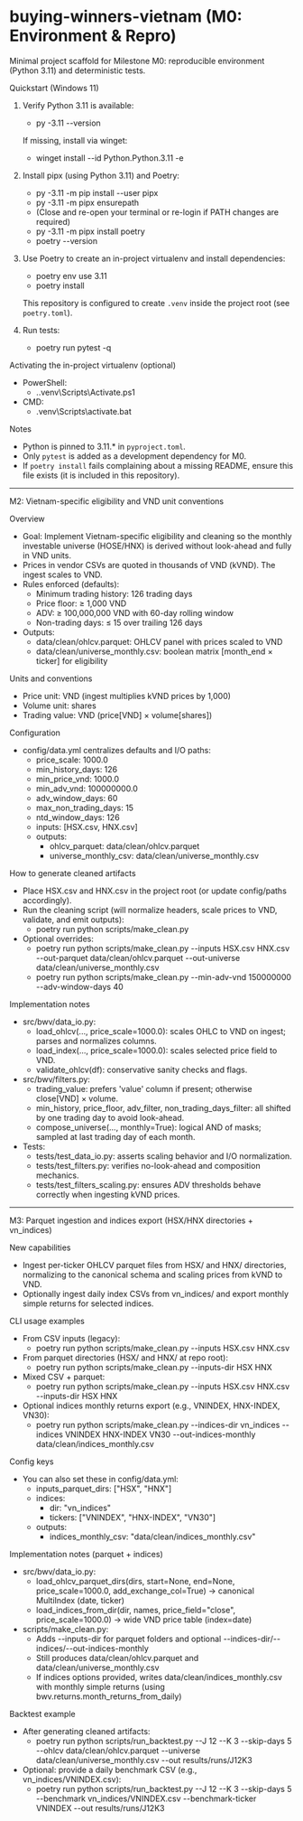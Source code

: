 # buying-winners-vietnam (M0: Environment & Repro)

Minimal project scaffold for Milestone M0: reproducible environment (Python 3.11) and deterministic tests.

Quickstart (Windows 11)

1. Verify Python 3.11 is available:
   - py -3.11 --version

   If missing, install via winget:
   - winget install --id Python.Python.3.11 -e

2. Install pipx (using Python 3.11) and Poetry:
   - py -3.11 -m pip install --user pipx
   - py -3.11 -m pipx ensurepath
   - (Close and re-open your terminal or re-login if PATH changes are required)
   - py -3.11 -m pipx install poetry
   - poetry --version

3. Use Poetry to create an in-project virtualenv and install dependencies:
   - poetry env use 3.11
   - poetry install

   This repository is configured to create `.venv` inside the project root (see `poetry.toml`).

4. Run tests:
   - poetry run pytest -q

Activating the in-project virtualenv (optional)
- PowerShell:
  - .\.venv\Scripts\Activate.ps1
- CMD:
  - .venv\Scripts\activate.bat

Notes
- Python is pinned to 3.11.* in `pyproject.toml`.
- Only `pytest` is added as a development dependency for M0.
- If `poetry install` fails complaining about a missing README, ensure this file exists (it is included in this repository).

---

M2: Vietnam-specific eligibility and VND unit conventions

Overview
- Goal: Implement Vietnam-specific eligibility and cleaning so the monthly investable universe (HOSE/HNX) is derived without look-ahead and fully in VND units.
- Prices in vendor CSVs are quoted in thousands of VND (kVND). The ingest scales to VND.
- Rules enforced (defaults):
  - Minimum trading history: 126 trading days
  - Price floor: ≥ 1,000 VND
  - ADV: ≥ 100,000,000 VND with 60-day rolling window
  - Non-trading days: ≤ 15 over trailing 126 days
- Outputs:
  - data/clean/ohlcv.parquet: OHLCV panel with prices scaled to VND
  - data/clean/universe_monthly.csv: boolean matrix [month_end × ticker] for eligibility

Units and conventions
- Price unit: VND (ingest multiplies kVND prices by 1,000)
- Volume unit: shares
- Trading value: VND (price[VND] × volume[shares])

Configuration
- config/data.yml centralizes defaults and I/O paths:
  - price_scale: 1000.0
  - min_history_days: 126
  - min_price_vnd: 1000.0
  - min_adv_vnd: 100000000.0
  - adv_window_days: 60
  - max_non_trading_days: 15
  - ntd_window_days: 126
  - inputs: [HSX.csv, HNX.csv]
  - outputs:
    - ohlcv_parquet: data/clean/ohlcv.parquet
    - universe_monthly_csv: data/clean/universe_monthly.csv

How to generate cleaned artifacts
- Place HSX.csv and HNX.csv in the project root (or update config/paths accordingly).
- Run the cleaning script (will normalize headers, scale prices to VND, validate, and emit outputs):
  - poetry run python scripts/make_clean.py
- Optional overrides:
  - poetry run python scripts/make_clean.py --inputs HSX.csv HNX.csv --out-parquet data/clean/ohlcv.parquet --out-universe data/clean/universe_monthly.csv
  - poetry run python scripts/make_clean.py --min-adv-vnd 150000000 --adv-window-days 40

Implementation notes
- src/bwv/data_io.py:
  - load_ohlcv(..., price_scale=1000.0): scales OHLC to VND on ingest; parses and normalizes columns.
  - load_index(..., price_scale=1000.0): scales selected price field to VND.
  - validate_ohlcv(df): conservative sanity checks and flags.
- src/bwv/filters.py:
  - trading_value: prefers 'value' column if present; otherwise close[VND] × volume.
  - min_history, price_floor, adv_filter, non_trading_days_filter: all shifted by one trading day to avoid look-ahead.
  - compose_universe(..., monthly=True): logical AND of masks; sampled at last trading day of each month.
- Tests:
  - tests/test_data_io.py: asserts scaling behavior and I/O normalization.
  - tests/test_filters.py: verifies no-look-ahead and composition mechanics.
  - tests/test_filters_scaling.py: ensures ADV thresholds behave correctly when ingesting kVND prices.

---

M3: Parquet ingestion and indices export (HSX/HNX directories + vn_indices)

New capabilities
- Ingest per-ticker OHLCV parquet files from HSX/ and HNX/ directories, normalizing to the canonical schema and scaling prices from kVND to VND.
- Optionally ingest daily index CSVs from vn_indices/ and export monthly simple returns for selected indices.

CLI usage examples
- From CSV inputs (legacy):
  - poetry run python scripts/make_clean.py --inputs HSX.csv HNX.csv
- From parquet directories (HSX/ and HNX/ at repo root):
  - poetry run python scripts/make_clean.py --inputs-dir HSX HNX
- Mixed CSV + parquet:
  - poetry run python scripts/make_clean.py --inputs HSX.csv HNX.csv --inputs-dir HSX HNX
- Optional indices monthly returns export (e.g., VNINDEX, HNX-INDEX, VN30):
  - poetry run python scripts/make_clean.py --indices-dir vn_indices --indices VNINDEX HNX-INDEX VN30 --out-indices-monthly data/clean/indices_monthly.csv

Config keys
- You can also set these in config/data.yml:
  - inputs_parquet_dirs: ["HSX", "HNX"]
  - indices:
    - dir: "vn_indices"
    - tickers: ["VNINDEX", "HNX-INDEX", "VN30"]
  - outputs:
    - indices_monthly_csv: "data/clean/indices_monthly.csv"

Implementation notes (parquet + indices)
- src/bwv/data_io.py:
  - load_ohlcv_parquet_dirs(dirs, start=None, end=None, price_scale=1000.0, add_exchange_col=True) -> canonical MultiIndex (date, ticker)
  - load_indices_from_dir(dir, names, price_field="close", price_scale=1000.0) -> wide VND price table (index=date)
- scripts/make_clean.py:
  - Adds --inputs-dir for parquet folders and optional --indices-dir/--indices/--out-indices-monthly
  - Still produces data/clean/ohlcv.parquet and data/clean/universe_monthly.csv
  - If indices options provided, writes data/clean/indices_monthly.csv with monthly simple returns (using bwv.returns.month_returns_from_daily)

Backtest example
- After generating cleaned artifacts:
  - poetry run python scripts/run_backtest.py --J 12 --K 3 --skip-days 5 --ohlcv data/clean/ohlcv.parquet --universe data/clean/universe_monthly.csv --out results/runs/J12K3
- Optional: provide a daily benchmark CSV (e.g., vn_indices/VNINDEX.csv):
  - poetry run python scripts/run_backtest.py --J 12 --K 3 --skip-days 5 --benchmark vn_indices/VNINDEX.csv --benchmark-ticker VNINDEX --out results/runs/J12K3
